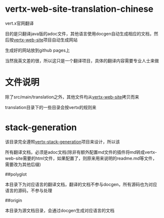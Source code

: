 # vertx-web-site-translation-chinese

vert.x官网翻译

目的是只翻译java版的adoc文件，其他语言使用docgen自动生成相应的文档，然后按[vertx-web-site](https://github.com/vert-x3/vertx-web-site)项目自动生成网站

生成好的网站放到github pages上

当然我英文差的很，所以这只是一个翻译项目，具体的翻译内容需要专业人士来做


# 文件说明
除了src/main/translation之外，其他文件均从[vertx-web-site](https://github.com/vert-x3/vertx-web-site)拷贝而来

translation目录下的一些目录会按vertx的规则来

# stack-generation

该目录完全遵照[vertx-stack-generation](https://github.com/vert-x3/vertx-stack-generation)项目来设计，所以该

所有翻译文档，必须是adoc文档(除非有额外配置md文件的插件将md转成vertx-web-site需要的html文件，如果配置了，则原来用来说明的readme.md等文件，需要改为其他后缀)

##polyglot

本目录下为对应语言的翻译文档，翻译的文档不参与docgen，所有源码也为对应语言的源码，不参与处理

##origin

本目录为源文档目录，会通过docgen生成对应语言的文档

